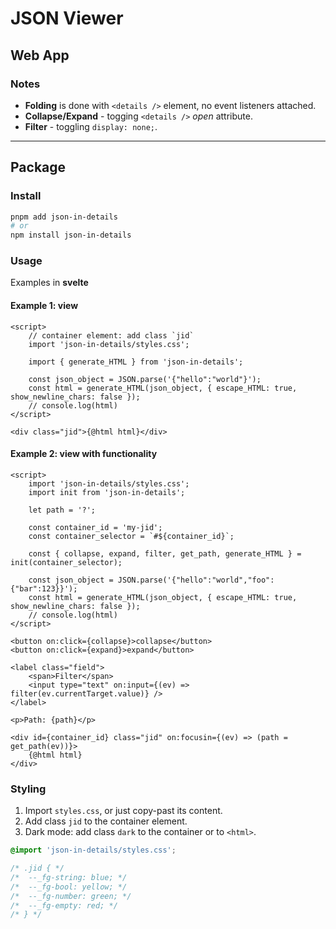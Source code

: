 # JSON Viewer

## Web App

<!-- ![sceeenshot](./Screenshot.png) -->

### Notes

- **Folding** is done with `<details />` element, no event listeners attached.
- **Collapse/Expand** - togging `<details />` _open_ attribute.
- **Filter** - toggling `display: none;`.

---

## Package

### Install

```bash
pnpm add json-in-details
# or
npm install json-in-details
```

### Usage

Examples in **svelte**

#### Example 1: view

```svelte
<script>
	// container element: add class `jid`
	import 'json-in-details/styles.css';

	import { generate_HTML } from 'json-in-details';

	const json_object = JSON.parse('{"hello":"world"}');
	const html = generate_HTML(json_object, { escape_HTML: true, show_newline_chars: false });
	// console.log(html)
</script>

<div class="jid">{@html html}</div>
```

#### Example 2: view with functionality

```svelte
<script>
	import 'json-in-details/styles.css';
	import init from 'json-in-details';

	let path = '?';

	const container_id = 'my-jid';
	const container_selector = `#${container_id}`;

	const { collapse, expand, filter, get_path, generate_HTML } = init(container_selector);

	const json_object = JSON.parse('{"hello":"world","foo":{"bar":123}}');
	const html = generate_HTML(json_object, { escape_HTML: true, show_newline_chars: false });
	// console.log(html)
</script>

<button on:click={collapse}>collapse</button>
<button on:click={expand}>expand</button>

<label class="field">
	<span>Filter</span>
	<input type="text" on:input={(ev) => filter(ev.currentTarget.value)} />
</label>

<p>Path: {path}</p>

<div id={container_id} class="jid" on:focusin={(ev) => (path = get_path(ev))}>
	{@html html}
</div>
```

### Styling

1. Import `styles.css`, or just copy-past its content.
2. Add class `jid` to the container element.
3. Dark mode: add class `dark` to the container or to `<html>`.

```css
@import 'json-in-details/styles.css';

/* .jid { */
/* 	--_fg-string: blue; */
/* 	--_fg-bool: yellow; */
/* 	--_fg-number: green; */
/* 	--_fg-empty: red; */
/* } */
```
